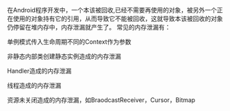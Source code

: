 在Android程序开发中，一个本该被回收,已经不需要再使用的对象，被另外一个正在使用的对象持有它的引用，从而导致它不能被回收，这就导致本该被回收的对象仍停留在堆内存中，内存泄漏就产生了。
常见的内存泄漏有：

单例模式传入生命周期不同的Context作为参数

非静态内部类创建静态实例造成的内存泄漏

Handler造成的内存泄漏

线程造成的内存泄漏

资源未关闭造成的内存泄漏，如BraodcastReceiver，Cursor，Bitmap

